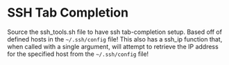 # SSH Tab Completion

Source the ssh_tools.sh file to have ssh tab-completion setup.
Based off of defined hosts in the `~/.ssh/config` file!
This also has a ssh_ip function that, when called with a single argument, will attempt to retrieve the IP address for the specified host from the `~/.ssh/config` file!
